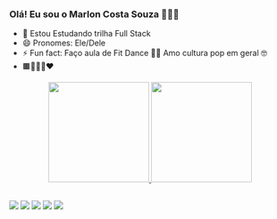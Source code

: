 ### Olá! Eu sou o Marlon Costa Souza 👨🏾‍🦲

- 🌱 Estou Estudando trilha Full Stack
- 😄 Pronomes: Ele/Dele
- ⚡ Fun fact: Faço aula de Fit Dance 💃🏾  Amo cultura pop em geral 🤓
- 🟫🏳‍🌈♒❤



<div align="center">
  <a href="https://github.com/Marloncostasouza">
  <img height="180em" src="https://github-readme-stats.vercel.app/api?username=marloncostasouza&show_icons=true&theme=dark&include_all_commits=true&count_private=true"/>
  <img height="180em" src="https://github-readme-stats.vercel.app/api/top-langs/?username=marloncostasouza&layout=compact&langs_count=7&theme=dark"/>
</div>

  ##
  
  <div> 
  <a href="https://instagram.com/marloncostasouza" target="_blank"><img src="https://img.shields.io/badge/-Instagram-%23E4405F?style=for-the-badge&logo=instagram&logoColor=white" target="_blank"></a>
 <a href="https://discord.gg/Marloncs#7373" target="_blank"><img src="https://img.shields.io/badge/Discord-7289DA?style=for-the-badge&logo=discord&logoColor=white" target="_blank"></a> 
  <a href = "mailto:marloncostasouza@gmail.com"><img src="https://img.shields.io/badge/-Gmail-%23333?style=for-the-badge&logo=gmail&logoColor=white" target="_blank"></a>
  <a href="https://www.linkedin.com/in/marloncostasouza" target="_blank"><img src="https://img.shields.io/badge/-LinkedIn-%230077B5?style=for-the-badge&logo=linkedin&logoColor=white" target="_blank"></a> 
    <a href="tel+5531995486466"><img src="https://img.shields.io/badge/WhatsApp-25D366?style=for-the-badge&logo=whatsapp&logoColor=white" target="_blank"></a>
 
</div>

##

